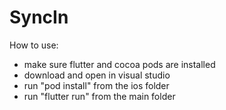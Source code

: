 # SyncIn

How to use:

- make sure flutter and cocoa pods are installed
- download and open in visual studio
- run "pod install" from the ios folder
- run "flutter run" from the main folder

